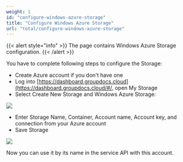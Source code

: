 ```yaml
---
weight: 1
id: "configure-windows-azure-storage"
title: "Configure Windows Azure Storage"
url: "total/configure-windows-azure-storage"
---
```


{{< alert style="info" >}}
The page contains Windows Azure Storage configuration.
{{< /alert >}}

You have to complete following steps to configure the Storage:

* Create Azure account if you don't have one
* Log into [https://dashboard.groupdocs.cloud](https://dashboard.groupdocs.cloud/#/, open My Storage
* Select Create New Storage and Windows Azure Storage:

![](total/images/StorageList.PNG)

* Enter Storage Name, Container, Account name, Account key, and connection from your Azure account
* Save Storage

![](total/images/AzureStorage.png)

Now you can use it by its name in the service API with this account.